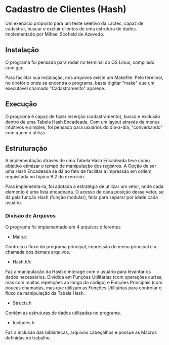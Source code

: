 # Cadastro de Clientes (Hash)
Um exercício proposto para um teste seletivo da Lactec, capaz de cadastrar, buscar e excluir clientes de uma estrutura de dados.
Implementado por Mihael Scofield de Azevedo.

## Instalação
O programa foi pensado para rodar no terminal do OS Linux, compilado com gcc.

Para facilitar sua instalação, nos arquivos existe um Makefile.
Pelo terminal, no diretório onde se encontra o programa, basta digitar "make" que um executável chamado "Cadastramento" aparece.

## Execução
O programa é capaz de fazer inserção (cadastramento), busca e exclusão dentro de uma Tabela Hash Encadeada.
Com um layout através de menus intuitivos e simples, foi pensado para usuários do dia-a-dia, "conversando" com quem o utiliza.

## Estruturação
A implementação através de uma Tabela Hash Encadeada teve como objetivo otimizar o tempo de manipulação dos registros.
A Opção de ser uma Hash Encadeada se dá ao fato de facilitar a impressão em ordem, requisitada no tópico 8.2 do exercício.

Para implementa-la, foi adotada a estratégia de utilizar um vetor, onde cada elemento é uma lista encadeada.
O acesso de cada posição desse vetor, se dá pela função Hash (função modular), feita para separar por idade cada usuário.

### Divisão de Arquivos
O programa foi implementado em 4 arquivos diferentes

  - Main.c 
  
  Controla o fluxo do programa principal, impressão do menu principal e a chamada dos demais arquivos.
  
  - Hash.h/c
  
  Faz a manipulação da Hash e interage com o usuário para levantar os dados necessários. Dividida em Funções Utilitárias (com operações curtas, mas com muitas repetições ao longo do código) e Funções Principais (com poucas chamadas, mas que utilizam as Funções Utilitárias para controlar o fluxo da manipulação da Tabela Hash.
  
  - Structs.h
  
  Contém as estruturas de dados utilizadas no programa.
  
  - Includes.h 
  
  Faz a inclusão das bibliotecas, arquivos cabeçalhos e possue as Macros definidas no trabalho.
